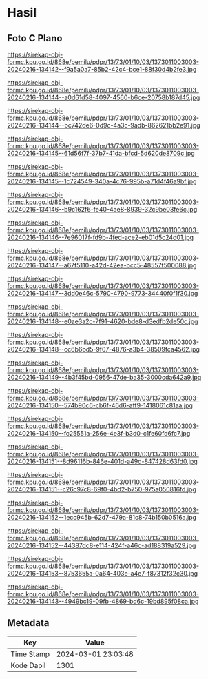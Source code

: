 # Hasil

## Foto C Plano

https://sirekap-obj-formc.kpu.go.id/868e/pemilu/pdpr/13/73/01/10/03/1373011003003-20240216-134142--f9a5a0a7-85b2-42c4-bce1-88f30d4b2fe3.jpg

https://sirekap-obj-formc.kpu.go.id/868e/pemilu/pdpr/13/73/01/10/03/1373011003003-20240216-134144--a0d61d58-4097-4560-b6ce-20758b187d45.jpg

https://sirekap-obj-formc.kpu.go.id/868e/pemilu/pdpr/13/73/01/10/03/1373011003003-20240216-134144--bc742de6-0d9c-4a3c-9adb-862621bb2e91.jpg

https://sirekap-obj-formc.kpu.go.id/868e/pemilu/pdpr/13/73/01/10/03/1373011003003-20240216-134145--61d56f7f-37b7-41da-bfcd-5d620de8709c.jpg

https://sirekap-obj-formc.kpu.go.id/868e/pemilu/pdpr/13/73/01/10/03/1373011003003-20240216-134145--1c724549-340a-4c76-995b-a71d4f46a9bf.jpg

https://sirekap-obj-formc.kpu.go.id/868e/pemilu/pdpr/13/73/01/10/03/1373011003003-20240216-134146--b9c162f6-fe40-4ae8-8939-32c9be03fe6c.jpg

https://sirekap-obj-formc.kpu.go.id/868e/pemilu/pdpr/13/73/01/10/03/1373011003003-20240216-134146--7e96017f-fd9b-4fed-ace2-eb01d5c24d01.jpg

https://sirekap-obj-formc.kpu.go.id/868e/pemilu/pdpr/13/73/01/10/03/1373011003003-20240216-134147--a67f5110-a42d-42ea-bcc5-48557f500088.jpg

https://sirekap-obj-formc.kpu.go.id/868e/pemilu/pdpr/13/73/01/10/03/1373011003003-20240216-134147--3dd0e46c-5790-4790-9773-34440f0f1f30.jpg

https://sirekap-obj-formc.kpu.go.id/868e/pemilu/pdpr/13/73/01/10/03/1373011003003-20240216-134148--e0ae3a2c-7f91-4620-bde8-d3edfb2de50c.jpg

https://sirekap-obj-formc.kpu.go.id/868e/pemilu/pdpr/13/73/01/10/03/1373011003003-20240216-134148--cc6b6bd5-9f07-4876-a3b4-38509fca4562.jpg

https://sirekap-obj-formc.kpu.go.id/868e/pemilu/pdpr/13/73/01/10/03/1373011003003-20240216-134149--4b3f45bd-0956-47de-ba35-3000cda642a9.jpg

https://sirekap-obj-formc.kpu.go.id/868e/pemilu/pdpr/13/73/01/10/03/1373011003003-20240216-134150--574b90c6-cb6f-46d6-aff9-1418061c81aa.jpg

https://sirekap-obj-formc.kpu.go.id/868e/pemilu/pdpr/13/73/01/10/03/1373011003003-20240216-134150--fc25551a-256e-4e3f-b3d0-c1fe60fd6fc7.jpg

https://sirekap-obj-formc.kpu.go.id/868e/pemilu/pdpr/13/73/01/10/03/1373011003003-20240216-134151--8d96116b-846e-401d-a49d-847428d63fd0.jpg

https://sirekap-obj-formc.kpu.go.id/868e/pemilu/pdpr/13/73/01/10/03/1373011003003-20240216-134151--c26c97c8-69f0-4bd2-b750-975a050816fd.jpg

https://sirekap-obj-formc.kpu.go.id/868e/pemilu/pdpr/13/73/01/10/03/1373011003003-20240216-134152--1ecc945b-62d7-479a-81c8-74b150b0516a.jpg

https://sirekap-obj-formc.kpu.go.id/868e/pemilu/pdpr/13/73/01/10/03/1373011003003-20240216-134152--44387dc8-e114-424f-a46c-ad188319a529.jpg

https://sirekap-obj-formc.kpu.go.id/868e/pemilu/pdpr/13/73/01/10/03/1373011003003-20240216-134153--8753655a-0a64-403e-a4e7-f87312f32c30.jpg

https://sirekap-obj-formc.kpu.go.id/868e/pemilu/pdpr/13/73/01/10/03/1373011003003-20240216-134143--4949bc19-09fb-4869-bd6c-19bd895f08ca.jpg


## Metadata

| Key        | Value               |
| ---------- | ------------------- |
| Time Stamp | 2024-03-01 23:03:48 |
| Kode Dapil | 1301                |




